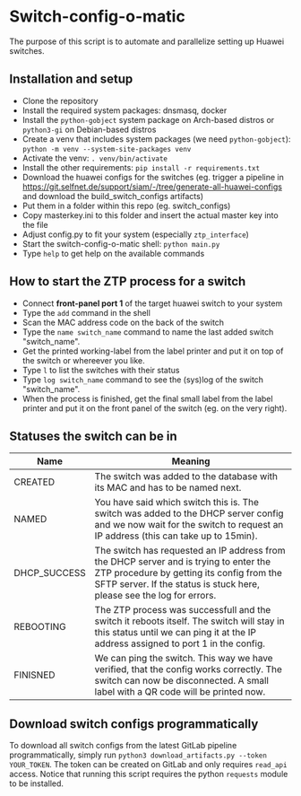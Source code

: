 # Switch-config-o-matic
The purpose of this script is to automate and parallelize setting up Huawei switches.

## Installation and setup
- Clone the repository
- Install the required system packages: dnsmasq, docker
- Install the `python-gobject` system package on Arch-based distros or `python3-gi` on Debian-based distros
- Create a venv that includes system packages (we need `python-gobject`):
  `python -m venv --system-site-packages venv`
- Activate the venv: `. venv/bin/activate`
- Install the other requirements: `pip install -r requirements.txt`
- Download the huawei configs for the switches (eg. trigger a pipeline in https://git.selfnet.de/support/siam/-/tree/generate-all-huawei-configs and download the build_switch_configs artifacts)
- Put them in a folder within this repo (eg. switch_configs)
- Copy masterkey.ini to this folder and insert the actual master key into the file
- Adjust config.py to fit your system (especially `ztp_interface`)
- Start the switch-config-o-matic shell: `python main.py`
- Type `help` to get help on the available commands

## How to start the ZTP process for a switch
- Connect **front-panel port 1** of the target huawei switch to your system
- Type the `add` command in the shell
- Scan the MAC address code on the back of the switch
- Type the `name switch_name` command to name the last added switch "switch_name".
- Get the printed working-label from the label printer and put it on top of the switch or whereever you like.
- Type `l` to list the switches with their status
- Type `log switch_name` command to see the (sys)log of the switch "switch_name".
- When the process is finished, get the final small label from the label printer and put it on the front panel of the switch (eg. on the very right).

## Statuses the switch can be in
|Name|Meaning|
|----|-------|
|CREATED|The switch was added to the database with its MAC and has to be named next.|
|NAMED|You have said which switch this is. The switch was added to the DHCP server config and we now wait for the switch to request an IP address (this can take up to 15min).|
|DHCP_SUCCESS|The switch has requested an IP address from the DHCP server and is trying to enter the ZTP procedure by getting its config from the SFTP server. If the status is stuck here, please see the log for errors.|
|REBOOTING|The ZTP process was successfull and the switch it reboots itself. The switch will stay in this status until we can ping it at the IP address assigned to port 1 in the config.|
|FINISNED|We can ping the switch. This way we have verified, that the config works correctly. The switch can now be disconnected. A small label with a QR code will be printed now. |

## Download switch configs programmatically

To download all switch configs from the latest GitLab pipeline programmatically, simply run `python3 download_artifacts.py --token YOUR_TOKEN`. The token can be created on GitLab and only requires `read_api` access. Notice that running this script requires the python `requests` module to be installed.
